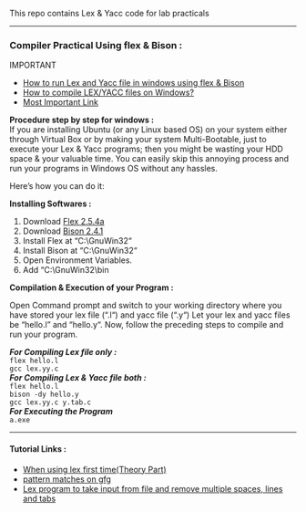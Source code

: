 This repo contains Lex &amp; Yacc code for lab practicals

----
### Compiler Practical Using flex & Bison :

IMPORTANT  
* [How to run Lex and Yacc file in windows using flex & Bison](https://www.youtube.com/watch?v=jqps7nYAkto)
* [How to compile LEX/YACC files on Windows?](https://stackoverflow.com/questions/5456011/how-to-compile-lex-yacc-files-on-windows)
* [Most Important Link](https://thesvgway.wordpress.com/2013/10/09/how-to-compile-run-lex-yacc-programs-on-windows/)

**Procedure step by step for windows :**    
If you are installing Ubuntu (or any Linux based OS) on your system either through Virtual Box or by making your system Multi-Bootable, just to execute your Lex & Yacc programs; then you might be wasting your HDD space & your valuable time. You can easily skip this annoying process and run your programs in Windows OS without any hassles.  

Here’s how you can do it:  

**Installing Softwares :**  
1. Download [Flex 2.5.4a](http://gnuwin32.sourceforge.net/downlinks/flex.php)  
2. Download [Bison 2.4.1](http://downloads.sourceforge.net/gnuwin32/bison-2.4.1-setup.exe)  
3. Install Flex at “C:\GnuWin32“  
4. Install Bison at “C:\GnuWin32“  
5. Open Environment Variables.  
6. Add “C:\GnuWin32\bin  

**Compilation & Execution of your Program :**  

Open Command prompt and switch to your working directory where you have stored your lex file (“.l“) and yacc file (“.y“)
Let your lex and yacc files be “hello.l” and “hello.y“. Now, follow the preceding steps to compile and run your program.  

**_For Compiling Lex file only :_**    
`flex hello.l`  
`gcc lex.yy.c`  
**_For Compiling Lex & Yacc file both :_**  
`flex hello.l`  
`bison -dy hello.y`  
`gcc lex.yy.c y.tab.c`  
**_For Executing the Program_**    
`a.exe`  

----
#### Tutorial Links :
* [When using lex first time(Theory Part)](https://silcnitc.github.io/lex.html)
* [pattern matches on gfg](https://www.geeksforgeeks.org/flex-fast-lexical-analyzer-generator/)
* [Lex program to take input from file and remove multiple spaces, lines and tabs](https://www.geeksforgeeks.org/lex-program-to-take-input-from-file-and-remove-multiple-spaces-lines-and-tabs/)
